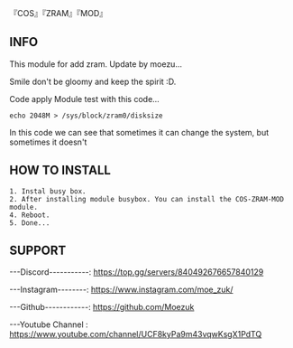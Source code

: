 『COS』『ZRAM』『MOD』


## INFO
This module for add zram. Update by moezu...

Smile don't be gloomy and keep the spirit :D.

Code apply
Module test with this code...
```
echo 2048M > /sys/block/zram0/disksize
```
In this code we can see that sometimes it can change the system, but sometimes it doesn't

## HOW TO INSTALL
```
1. Instal busy box. 
2. After installing module busybox. You can install the COS-ZRAM-MOD module.
4. Reboot.
5. Done...
```

## SUPPORT
---Discord-----------: https://top.gg/servers/840492676657840129

---Instagram--------: https://www.instagram.com/moe_zuk/

---Github------------: https://github.com/Moezuk

---Youtube Channel : https://www.youtube.com/channel/UCF8kyPa9m43vqwKsgX1PdTQ

